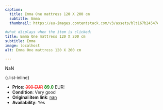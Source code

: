 ```yaml
---
caption:
  title: Emma One mattress 120 X 200 cm
  subtitle: Emma
  thumbnail: https://eu-images.contentstack.com/v3/assets/blt167b24547e5b1906/blt5094018595fff42a/660ee409b27e99ffb177808e/DE_One_Ma_Gallery_Hero_2.png?width=1920&format=pjpg&auto=webp&quality=80&disable=upscale
  
#what displays when the item is clicked:
title: Emma One mattress 120 X 200 cm
subtitle: Emma
image: localhost
alt: Emma One mattress 120 X 200 cm

---
```

NaN

{:.list-inline} 
- **Price**: <span style="color:red"><del>399 EUR</del></span> <span style="color:green">**89.0**</span> EUR!
- **Condition**: Very good
- **Original item link**: [nan](Here)
- **Availability**: Yes
